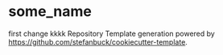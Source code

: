# some_name

first change
kkkk
Repository Template generation powered by https://github.com/stefanbuck/cookiecutter-template.
